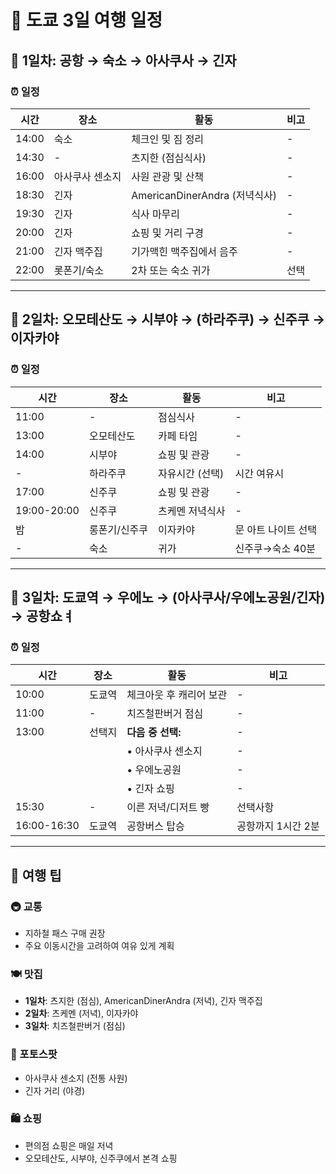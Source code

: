 # 🗾 도쿄 3일 여행 일정

## 📅 1일차: 공항 → 숙소 → 아사쿠사 → 긴자

### ⏰ 일정
| 시간 | 장소 | 활동 | 비고 |
|------|------|------|------|
| 14:00 | 숙소 | 체크인 및 짐 정리 | - |
| 14:30 | - | 츠지한 (점심식사) | - |
| 16:00 | 아사쿠사 센소지 | 사원 관광 및 산책 | - |
| 18:30 | 긴자 | AmericanDinerAndra (저녁식사) | - |
| 19:30 | 긴자 | 식사 마무리 | - |
| 20:00 | 긴자 | 쇼핑 및 거리 구경 | - |
| 21:00 | 긴자 맥주집 | 기가맥힌 맥주집에서 음주 | - |
| 22:00 | 롯폰기/숙소 | 2차 또는 숙소 귀가 | 선택 |

---

## 📅 2일차: 오모테산도 → 시부야 → (하라주쿠) → 신주쿠 → 이자카야

### ⏰ 일정
| 시간 | 장소 | 활동 | 비고 |
|------|------|------|------|
| 11:00 | - | 점심식사 | - |
| 13:00 | 오모테산도 | 카페 타임 | - |
| 14:00 | 시부야 | 쇼핑 및 관광 | - |
| - | 하라주쿠 | 자유시간 (선택) | 시간 여유시 |
| 17:00 | 신주쿠 | 쇼핑 및 관광 | - |
| 19:00-20:00 | 신주쿠 | 츠케멘 저녁식사 | - |
| 밤 | 롱폰기/신주쿠 | 이자카야 | 문 아트 나이트 선택 |
| - | 숙소 | 귀가 | 신주쿠→숙소 40분 |

---

## 📅 3일차: 도쿄역 → 우에노 → (아사쿠사/우에노공원/긴자) → 공항쇼ㅕ

### ⏰ 일정
| 시간 | 장소 | 활동 | 비고 |
|------|------|------|------|
| 10:00 | 도쿄역 | 체크아웃 후 캐리어 보관 | - |
| 11:00 | - | 치즈철판버거 점심 | - |
| 13:00 | 선택지 | **다음 중 선택:** | - |
| | | • 아사쿠사 센소지 | - |
| | | • 우에노공원 | - |
| | | • 긴자 쇼핑 | - |
| 15:30 | - | 이른 저녁/디저트 빵 | 선택사항 |
| 16:00-16:30 | 도쿄역 | 공항버스 탑승 | 공항까지 1시간 2분 |

---

## 📝 여행 팁

### 🚇 교통
- 지하철 패스 구매 권장
- 주요 이동시간을 고려하여 여유 있게 계획

### 🍽️ 맛집
- **1일차**: 츠지한 (점심), AmericanDinerAndra (저녁), 긴자 맥주집
- **2일차**: 츠케멘 (저녁), 이자카야
- **3일차**: 치즈철판버거 (점심)

### 📸 포토스팟
- 아사쿠사 센소지 (전통 사원)
- 긴자 거리 (야경)

### 🛍️ 쇼핑
- 편의점 쇼핑은 매일 저녁
- 오모테산도, 시부야, 신주쿠에서 본격 쇼핑